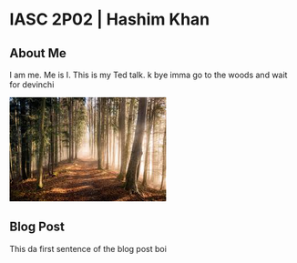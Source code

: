 # IASC 2P02 | Hashim Khan

## About Me 

I am me. Me is I. This is my Ted talk. k bye imma go to the woods and wait for devinchi

![](zimages/woods.jfif)

## Blog Post

This da first sentence of the blog post boi
